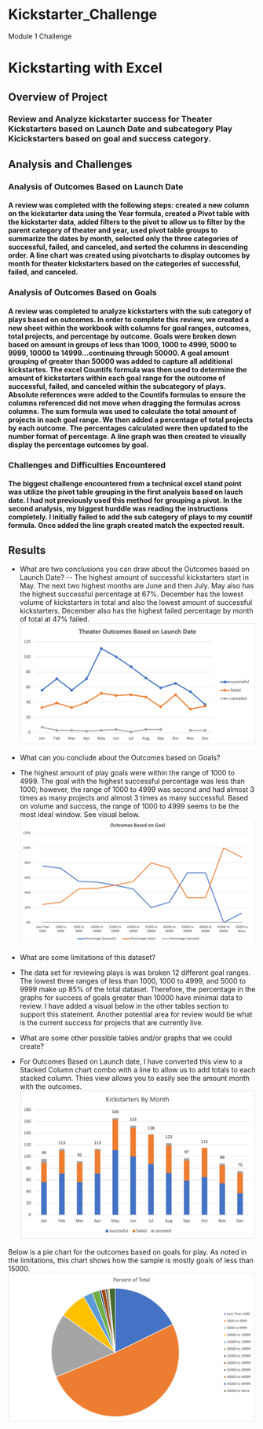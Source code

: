 # Kickstarter_Challenge
Module 1 Challenge 
# Kickstarting with Excel

## Overview of Project

### Review and Analyze kickstarter success for Theater Kickstarters based on Launch Date and subcategory Play Kicickstarters based on goal and success category. 

## Analysis and Challenges

### Analysis of Outcomes Based on Launch Date
#### A review was completed with the following steps: created a new column on the kickstarter data using the Year formula, created a Pivot table with the kickstarter data, added filters to the pivot to allow us to filter by the parent category of theater and year, used pivot table groups to summarize the dates by month, selected only the three categories of successful, failed, and canceled, and sorted the columns in descending order. A line chart was created using pivotcharts to display outcomes by month for theater kickstarters based on the categories of successful, failed, and canceled. 

### Analysis of Outcomes Based on Goals
#### A review was completed to analyze kickstarters with the sub category of plays based on outcomes. In order to complete this review, we created a new sheet within the workbook with columns for goal ranges, outcomes, total projects, and percentage by outcome. Goals were broken down based on amount in groups of less than 1000, 1000 to 4999, 5000 to 9999, 10000 to 14999...continuing through 50000. A goal amount grouping of greater than 50000 was added to capture all additional kickstartes. The excel Countifs formula was then used to determine the amount of kickstarters within each goal range for the outcome of successful, failed, and canceled within the subcategory of plays. Absolute references were added to the Countifs formulas to ensure the columns referenced did not move when dragging the formulas across columns. The sum formula was used to calculate the total amount of projects in each goal range. We then added a percentage of total projects by each outcome. The percentages calculated were then updated to the number format of percentage. A line graph was then created to visually display the percentage outcomes by goal.  

### Challenges and Difficulties Encountered
#### The biggest challenge encountered from a technical excel stand point was utilize the pivot table grouping in the first analysis based on lauch date. I had not previously used this method for grouping a pivot. In the second analysis, my biggest hurddle was reading the instructions completely. I initially failed to add the sub category of plays to my countif formula. Once added the line graph created match the expected result. 

## Results

- What are two conclusions you can draw about the Outcomes based on Launch Date? 
-- The highest amount of successful kickstarters start in May. The next two highest months are June and then July. May also has the highest successful percentage at 67%. December has the lowest volume of kickstarters in total and also the lowest amount of successful kickstarters. December also has the highest failed percentage by month of total at 47% failed.  
![Theater_Outcomes_vs_Launch](https://github.com/codfjenn/Kickstarter_Challenge/blob/main/Theater_Outcomes_vs_Launch.png) 

- What can you conclude about the Outcomes based on Goals?
- The highest amount of play goals were within the range of 1000 to 4999. The goal with the highest successful percentage was less than 1000; however, the range of 1000 to 4999 was second and had almost 3 times as many projects and almost 3 times as many successful. Based on volume and success, the range of 1000 to 4999 seems to be the most ideal window. See visual below.
![Outcomes_vs_Goals](https://github.com/codfjenn/Kickstarter_Challenge/blob/main/Outcomes_vs_Goals.png)

- What are some limitations of this dataset?
- The data set for reviewing plays is was broken 12 different goal ranges. The lowest three ranges of less than 1000, 1000 to 4999, and 5000 to 9999 make up 85% of the total dataset. Therefore, the percentage in the graphs for success of goals greater than 10000 have minimal data to review. I have added a visual below in the other tables section to support this statement. Another potential area for review would be what is the current success for projects that are currently live. 

- What are some other possible tables and/or graphs that we could create?
- For Outcomes Based on Launch date, I have converted this view to a Stacked Column chart combo with a line to allow us to add totals to each stacked column. Thies view allows you to easily see the amount month with the outcomes. 
![Theater_Outcomes_Stacked_Bar](https://github.com/codfjenn/Kickstarter_Challenge/blob/main/Theater_Outcomes_Stacked_Bar.png)

Below is a pie chart for the outcomes based on goals for play. As noted in the limitations, this chart shows how the sample is mostly goals of less than 15000. 
![Percent_of_Total](https://github.com/codfjenn/Kickstarter_Challenge/blob/main/Percent%20of%20Total.png)

